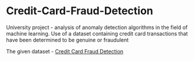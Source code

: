 # Credit-Card-Fraud-Detection
University project - analysis of anomaly detection algorithms in the field of machine learning. Use of a dataset containing credit card transactions that have been determined to be genuine or fraudulent

The given dataset - [Credit Card Fraud Detection](https://www.kaggle.com/datasets/mlg-ulb/creditcardfraud)

